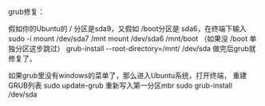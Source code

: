grub修复：

假如你的Ubuntu的 / 分区是sda9，又假如 /boot分区是 sda6，在终端下输入
sudo -i
mount /dev/sda7 /mnt
mount /dev/sda6 /mnt/boot （如果没 /boot 单独分区这步跳过）
grub-install --root-directory=/mnt/ /dev/sda
做完后grub就修复了。

如果grub里没有windows的菜单了，那么进入Ubuntu系统，打开终端，
重建GRUB列表 sudo update-grub
重新写入第一分区mbr sudo grub-install /dev/sda

